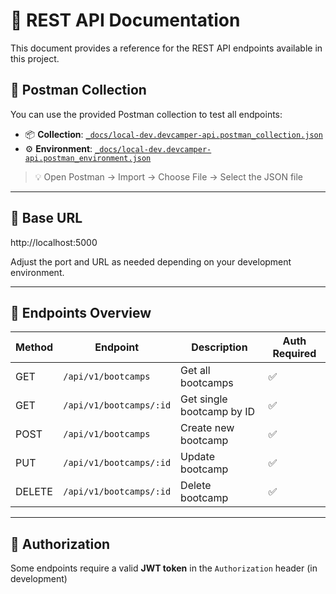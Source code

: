 # 📮 REST API Documentation

This document provides a reference for the REST API endpoints available in this project.

## 📁 Postman Collection

You can use the provided Postman collection to test all endpoints:

- 📦 **Collection**: [`_docs/local-dev.devcamper-api.postman_collection.json`](./_docs/local-dev.devcamper-api.postman_collection.json)
- ⚙️ **Environment**: [`_docs/local-dev.devcamper-api.postman_environment.json`](./_docs/local-dev.devcamper-api.postman_environment.json)

> 💡 Open Postman → Import → Choose File → Select the JSON file

---

## 📌 Base URL
http://localhost:5000

Adjust the port and URL as needed depending on your development environment.

---

## 📘 Endpoints Overview
| Method | Endpoint                          | Description              | Auth Required  |
|--------|-----------------------------------|--------------------------|----------------|
| GET    | `/api/v1/bootcamps`               | Get all bootcamps        | ✅             |
| GET    | `/api/v1/bootcamps/:id`           | Get single bootcamp by ID| ✅             |
| POST   | `/api/v1/bootcamps`               | Create new bootcamp      | ✅             |
| PUT    | `/api/v1/bootcamps/:id`           | Update bootcamp          | ✅             |
| DELETE | `/api/v1/bootcamps/:id`           | Delete bootcamp          | ✅             |

---

## 🔐 Authorization

Some endpoints require a valid **JWT token** in the `Authorization` header (in development)

